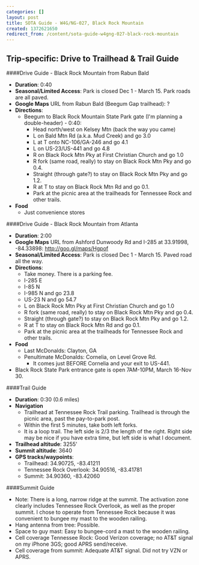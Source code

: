 ```yaml
---
categories: []
layout: post
title: SOTA Guide - W4G/NG-027, Black Rock Mountain
created: 1372621650
redirect_from: /content/sota-guide-w4gng-027-black-rock-mountain
---
```

Trip-specific: Drive to Trailhead & Trail Guide
--------------------------------------------------------
####Drive Guide - Black Rock Mountain from Rabun Bald
* **Duration**: 0:40
* **Seasonal/Limited Access**:  Park is closed Dec 1 - March 15. Park roads are all paved.
* **Google Maps** URL from Rabun Bald (Beegum Gap trailhead): ?
* **Directions**:
    * Beegum to Black Rock Mountain State Park gate (I'm planning a double-header) - 0:40:
        * Head north/west on Kelsey Mtn (back the way you came)
        * L on Bald Mtn Rd (a.k.a. Mud Creek) and go 3.0
        * L at T onto NC-106/GA-246 and go 4.1
        * L on US-23/US-441 and go 4.8
        * R on Black Rock Mtn Pky at First Christian Church and go 1.0
        * R fork (same road, really) to stay on Black Rock Mtn Pky and go 0.4.
        * Straight (through gate?) to stay on Black Rock Mtn Pky and go 1.2.
        * R at T to stay on Black Rock Mtn Rd and go 0.1.
        * Park at the picnic area at the trailheads for Tennessee Rock and other trails.
* **Food**
    * Just convenience stores 

####Drive Guide - Black Rock Mountain from Atlanta

* **Duration**: 2:00
* **Google Maps** URL from Ashford Dunwoody Rd and I-285 at 33.91998, -84.33898: http://goo.gl/maps/Hgpof
* **Seasonal/Limited Access**:  Park is closed Dec 1 - March 15.  Paved road all the way.
* **Directions**:
    * Take money. There is a parking fee.
    * I-285 E
    * I-85 N
    * I-985 N and go 23.8
    * US-23 N and go 54.7
    * L on Black Rock Mtn Pky at First Christian Church and go 1.0
    * R fork (same road, really) to stay on Black Rock Mtn Pky and go 0.4.
    * Straight (through gate?) to stay on Black Rock Mtn Pky and go 1.2.
    * R at T to stay on Black Rock Mtn Rd and go 0.1.
    * Park at the picnic area at the trailheads for Tennessee Rock and other trails.
* **Food**
    * Last McDonalds: Clayton, GA
    * Penultimate McDonalds: Cornelia, on Level Grove Rd.
		* It comes just BEFORE Cornelia and your exit to US-441.
* Black Rock State Park entrance gate is open 7AM-10PM, March 16-Nov 30.

####Trail Guide

* **Duration**: 0:30 (0.6 miles)
* **Navigation**
    * Trailhead at Tennessee Rock Trail parking.  Trailhead is through the picnic area, past the pay-to-park post.
	* Within the first 5 minutes, take both left forks.
    * It is a loop trail. The left side is 2/3 the length of the right.  Right side may be nice if you have extra time, but left side is what I document.
* **Trailhead altitude**: 3255'
* **Summit altitude**: 3640
* **GPS tracks/waypoints**:
    * Trailhead: 34.90725, -83.41211
    * Tennessee Rock Overlook: 34.90516, -83.41781
    * Summit: 34.90360, -83.42060

####Summit Guide

* Note: There is a long, narrow ridge at the summit.  The activation zone clearly includes Tennessee Rock Overlook, as well as the proper summit.  I chose to operate from Tennessee Rock because it was convenient to bungee my mast to the wooden railing.
* Hang antenna from tree: Possible.
* Space to guy mast: Easy to bungee-cord a mast to the wooden railing.
* Cell coverage Tennessee Rock: Good Verizon coverage; no AT&T signal on my iPhone 3GS; good APRS send/receive.
* Cell coverage from summit: Adequate AT&T signal. Did not try VZN or APRS.
